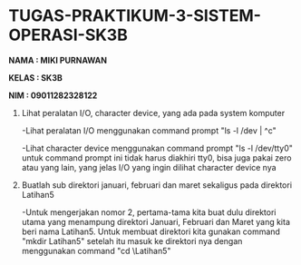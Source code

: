 # TUGAS-PRAKTIKUM-3-SISTEM-OPERASI-SK3B

**NAMA : MIKI PURNAWAN**

**KELAS : SK3B**

**NIM : 09011282328122**


1. Lihat peralatan I/O, character device, yang ada pada system komputer

   -Lihat peralatan I/O menggunakan command prompt "ls -l /dev | ^c"



   -Lihat character device menggunakan command prompt "ls -l /dev/tty0" untuk command prompt ini tidak harus diakhiri tty0, bisa juga pakai zero atau yang lain, yang jelas I/O yang ingin dilihat character device nya



2. Buatlah sub direktori januari, februari dan maret sekaligus pada direktori Latihan5

   -Untuk mengerjakan nomor 2, pertama-tama kita buat dulu direktori utama yang menampung direktori Januari, Februari dan Maret yang kita beri nama Latihan5. Untuk membuat direktori kita gunakan command "mkdir Latihan5" setelah itu masuk ke direktori nya dengan menggunakan command "cd \Latihan5"
